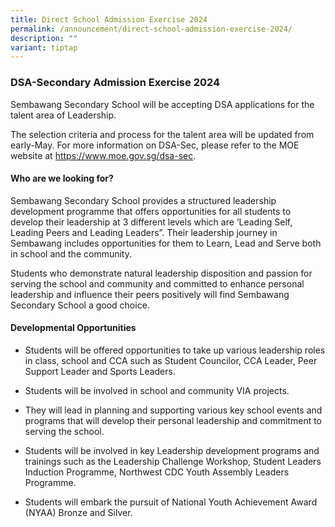 ```yaml
---
title: Direct School Admission Exercise 2024
permalink: /announcement/direct-school-admission-exercise-2024/
description: ""
variant: tiptap
---
```

<h3>DSA-Secondary Admission Exercise 2024</h3>
<p>Sembawang Secondary School will be accepting DSA applications for the
talent area of Leadership.</p>
<p>The selection criteria and process for the talent area will be updated
from early-May. For more information on DSA-Sec, please refer to the MOE
website at <a href="https://www.moe.gov.sg/dsa-sec" rel="noopener noreferrer nofollow" target="_blank">https://www.moe.gov.sg/dsa-sec</a>.</p>
<h4>Who are we looking for?</h4>
<p>Sembawang Secondary School provides a structured leadership development
programme that offers opportunities for all students to develop their leadership
at 3 different levels which are ‘Leading Self, Leading Peers and Leading
Leaders”. Their leadership journey in Sembawang includes opportunities
for them to Learn, Lead and Serve both in school and the community.</p>
<p>Students who demonstrate natural leadership disposition and passion for
serving the school and community and committed to enhance personal leadership
and influence their peers positively will find Sembawang Secondary School
a good choice.&nbsp;</p>
<h4>Developmental Opportunities</h4>
<ul data-tight="true" class="tight">
<li>
<p>Students will be offered opportunities to take up various leadership roles
in class, school and CCA such as Student Councilor, CCA Leader, Peer Support
Leader and Sports Leaders.</p>
</li>
<li>
<p>Students will be involved in school and community VIA projects.</p>
</li>
<li>
<p>They will lead in planning and supporting various key school events and
programs that will develop their personal leadership and commitment to
serving the school.</p>
</li>
<li>
<p>Students will be involved in key Leadership development programs and trainings
such as the Leadership Challenge Workshop, Student Leaders Induction Programme,
Northwest CDC Youth Assembly Leaders Programme.</p>
</li>
<li>
<p>Students will embark the pursuit of National Youth Achievement Award (NYAA)
Bronze and Silver.</p>
</li>
</ul>
<p></p>